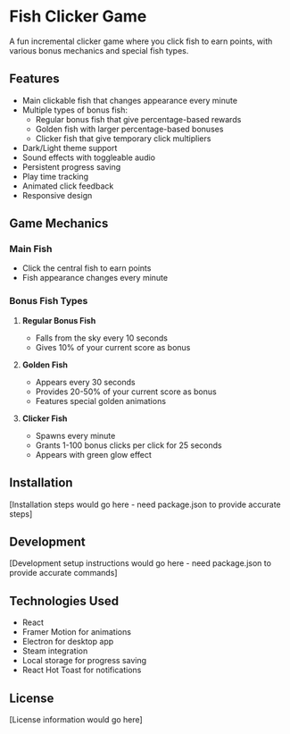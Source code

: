 # Fish Clicker Game

A fun incremental clicker game where you click fish to earn points, with various bonus mechanics and special fish types.

## Features

- Main clickable fish that changes appearance every minute
- Multiple types of bonus fish:
  - Regular bonus fish that give percentage-based rewards
  - Golden fish with larger percentage-based bonuses
  - Clicker fish that give temporary click multipliers
- Dark/Light theme support
- Sound effects with toggleable audio
- Persistent progress saving
- Play time tracking
- Animated click feedback
- Responsive design

## Game Mechanics

### Main Fish
- Click the central fish to earn points
- Fish appearance changes every minute

### Bonus Fish Types
1. **Regular Bonus Fish**
   - Falls from the sky every 10 seconds
   - Gives 10% of your current score as bonus

2. **Golden Fish**
   - Appears every 30 seconds
   - Provides 20-50% of your current score as bonus
   - Features special golden animations

3. **Clicker Fish**
   - Spawns every minute
   - Grants 1-100 bonus clicks per click for 25 seconds
   - Appears with green glow effect

## Installation

[Installation steps would go here - need package.json to provide accurate steps]

## Development

[Development setup instructions would go here - need package.json to provide accurate commands]

## Technologies Used

- React
- Framer Motion for animations
- Electron for desktop app
- Steam integration
- Local storage for progress saving
- React Hot Toast for notifications

## License

[License information would go here]
